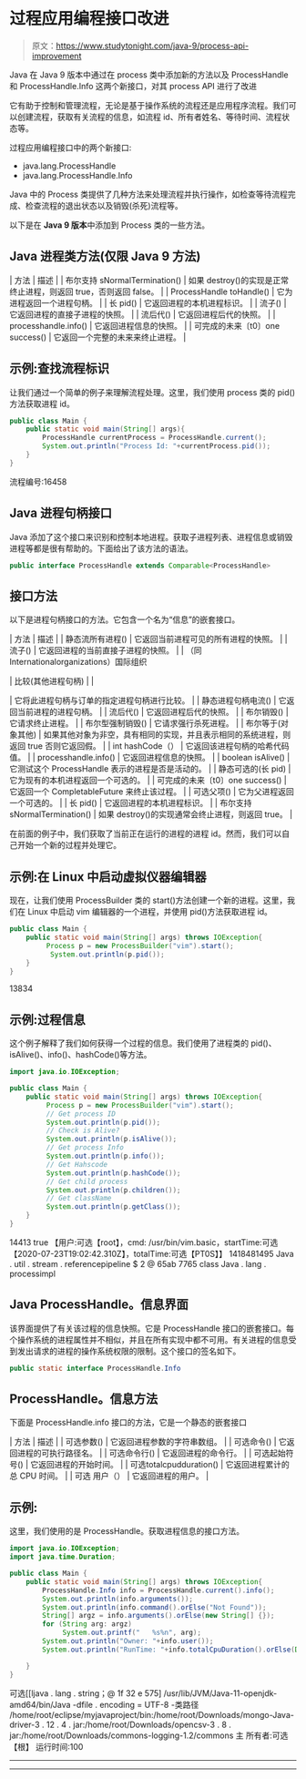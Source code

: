 # 过程应用编程接口改进

> 原文：<https://www.studytonight.com/java-9/process-api-improvement>

Java 在 Java 9 版本中通过在 process 类中添加新的方法以及 ProcessHandle 和 ProcessHandle.Info 这两个新接口，对其 process API 进行了改进

它有助于控制和管理流程，无论是基于操作系统的流程还是应用程序流程。我们可以创建流程，获取有关流程的信息，如流程 id、所有者姓名、等待时间、流程状态等。

过程应用编程接口中的两个新接口:

*   java.lang.ProcessHandle
*   java.lang.ProcessHandle.Info

Java 中的 Process 类提供了几种方法来处理流程并执行操作，如检查等待流程完成、检查流程的退出状态以及销毁(杀死)流程等。

以下是在 **Java 9 版本**中添加到 Process 类的一些方法。

## Java 进程类方法(仅限 Java 9 方法)

| 方法 | 描述 |
| 布尔支持 sNormalTermination() | 如果 destroy()的实现是正常终止进程，则返回 true，否则返回 false。 |
| ProcessHandle toHandle() | 它为进程返回一个进程句柄。 |
| 长 pid() | 它返回进程的本机进程标识。 |
| 流<processhandle>子()</processhandle> | 它返回进程的直接子进程的快照。 |
| 流<processhandle>后代()</processhandle> | 它返回进程后代的快照。 |
| processhandle.info() | 它返回进程信息的快照。 |
| 可完成的未来〔t0〕one success() | 它返回一个完整的未来<process>来终止进程。</process> |

## 示例:查找流程标识

让我们通过一个简单的例子来理解流程处理。这里，我们使用 process 类的 pid()方法获取进程 id。

```java
public class Main { 
	public static void main(String[] args){
		ProcessHandle currentProcess = ProcessHandle.current();
        System.out.println("Process Id: "+currentProcess.pid());    
	}
}
```

流程编号:16458

## Java 进程句柄接口

Java 添加了这个接口来识别和控制本地进程。获取子进程列表、进程信息或销毁进程等都是很有帮助的。下面给出了该方法的语法。

```java
public interface ProcessHandle extends Comparable<ProcessHandle>
```

## 接口方法

以下是进程句柄接口的方法。它包含一个名为“信息”的嵌套接口。

| 方法 | 描述 |
| 静态流<processhandle>所有进程()</processhandle> | 它返回当前进程可见的所有进程的快照。 |
| 流<processhandle>子()</processhandle> | 它返回进程的当前直接子进程的快照。 |
| （同 Internationalorganizations）国际组织

&#124; 比较(其他进程句柄) &#124;  &#124;

 | 它将此进程句柄与订单的指定进程句柄进行比较。 |
| 静态进程句柄电流() | 它返回当前进程的进程句柄。 |
| 流<processhandle>后代()</processhandle> | 它返回进程后代的快照。 |
| 布尔销毁() | 它请求终止进程。 |
| 布尔型强制销毁() | 它请求强行杀死进程。 |
| 布尔等于(对象其他) | 如果其他对象为非空，具有相同的实现，并且表示相同的系统进程，则返回 true 否则它返回假。 |
| int hashCode（） | 它返回该进程句柄的哈希代码值。 |
| processhandle.info() | 它返回进程信息的快照。 |
| boolean isAlive() | 它测试这个 ProcessHandle 表示的进程是否是活动的。 |
| 静态可选<processhandle>的(长 pid)</processhandle> | 它为现有的本机进程返回一个可选的<processhandle>。</processhandle> |
| 可完成的未来〔t0〕one success() | 它返回一个 CompletableFuture <processhandle>来终止该过程。</processhandle> |
| 可选<processhandle>父项()</processhandle> | 它为父进程返回一个可选的<processhandle>。</processhandle> |
| 长 pid() | 它返回进程的本机进程标识。 |
| 布尔支持 sNormalTermination() | 如果 destroy()的实现通常会终止进程，则返回 true。 |

在前面的例子中，我们获取了当前正在运行的进程的进程 id。然而，我们可以自己开始一个新的过程并处理它。

## 示例:在 Linux 中启动虚拟仪器编辑器

现在，让我们使用 ProcessBuilder 类的 start()方法创建一个新的进程。这里，我们在 Linux 中启动 vim 编辑器的一个进程，并使用 pid()方法获取进程 id。

```java
public class Main { 
	public static void main(String[] args) throws IOException{
		 Process p = new ProcessBuilder("vim").start();
	      System.out.println(p.pid()); 
	}
}
```

13834

## 示例:过程信息

这个例子解释了我们如何获得一个过程的信息。我们使用了进程类的 pid()、isAlive()、info()、hashCode()等方法。

```java
import java.io.IOException;

public class Main { 
	public static void main(String[] args) throws IOException{
		 Process p = new ProcessBuilder("vim").start();
		 // Get process ID
	     System.out.println(p.pid());
	     // Check is Alive?
	     System.out.println(p.isAlive());
	     // Get process Info
	     System.out.println(p.info());
	     // Get Hahscode
	     System.out.println(p.hashCode());
	     // Get child process
	     System.out.println(p.children());
	     // Get className
	     System.out.println(p.getClass());
	}
}
```

14413
true
【用户:可选【root】，cmd: /usr/bin/vim.basic，startTime:可选【2020-07-23T19:02:42.310Z】，totalTime:可选【PT0S】】
1418481495
Java . util . stream . referencepipeline $ 2 @ 65ab 7765
class Java . lang . processimpl

## Java ProcessHandle。信息界面

该界面提供了有关该过程的信息快照。它是 ProcessHandle 接口的嵌套接口。每个操作系统的进程属性并不相似，并且在所有实现中都不可用。有关进程的信息受到发出请求的进程的操作系统权限的限制。这个接口的签名如下。

```java
public static interface ProcessHandle.Info
```

## ProcessHandle。信息方法

下面是 ProcessHandle.info 接口的方法，它是一个静态的嵌套接口

| 方法 | 描述 |
| 可选<string>参数()</string> | 它返回进程参数的字符串数组。 |
| 可选<string>命令()</string> | 它返回进程的可执行路径名。 |
| 可选<string>命令行()</string> | 它返回进程的命令行。 |
| 可选<instant>起始符号()</instant> | 它返回进程的开始时间。 |
| 可选<duration>totalcpudduration()</duration> | 它返回进程累计的总 CPU 时间。 |
| 可选 <string>用户（）</string> | 它返回进程的用户。 |

## 示例:

这里，我们使用的是 ProcessHandle。获取进程信息的接口方法。

```java
import java.io.IOException;
import java.time.Duration;

public class Main { 
	public static void main(String[] args) throws IOException{
		ProcessHandle.Info info = ProcessHandle.current().info();
		System.out.println(info.arguments());
		System.out.println(info.command().orElse("Not Found"));
		String[] argz = info.arguments().orElse(new String[] {});
		for (String arg: argz)
	         System.out.printf("   %s%n", arg);
		System.out.println("Owner: "+info.user());
		System.out.println("RunTime: "+info.totalCpuDuration().orElse(Duration.ofMillis(0)).toMillis());

	}
}
```

可选[[ljava . lang . string；@ 1f 32 e 575]
/usr/lib/JVM/Java-11-openjdk-amd64/bin/Java
-dfile . encoding = UTF-8
-类路径
/home/root/eclipse/myjavaproject/bin:/home/root/Downloads/mongo-Java-driver-3 . 12 . 4 . jar:/home/root/Downloads/opencsv-3 . 8 . jar:/home/root/Downloads/commons-logging-1.2/commons 主
所有者:可选【根】
运行时间:100

* * *

* * *